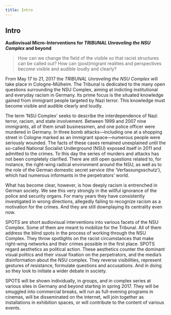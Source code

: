 ```yaml
---
title: Intro
---
```


## Intro

**Audiovisual Micro-Interventions for _TRIBUNAL Unraveling the NSU Complex_ and beyond**

> How can we change the field of the visible so that racist structures can be called out? How can (post)migrant realities and perspectives become visible and audible loudly and clearly?

From May 17 to 21, 2017 the _TRIBUNAL Unraveling the NSU Complex_ will take place in Cologne-Mülheim. The Tribunal is dedicated to the many open questions surrounding the NSU Complex, aiming at indicting institutional and everyday racism in Germany. Its prime focus is the situated knowledge gained from immigrant people targeted by Nazi terror. This knowledge must become visible and audible clearly and loudly. 

The term ‘NSU Complex’ seeks to describe the interdependence of Nazi terror, racism, and state involvement. Between 1999 and 2007 nine immigrants, all of them small businessmen, and one police officer were murdered in Germany. In three bomb attacks—including one at a shopping street in Cologne marked as an immigrant space—numerous people were seriously wounded. The facts of these cases remained unexplained until the so-called National Socialist Underground (NSU) exposed itself in 2011 and admitted to the crimes. 
To this day the series of murders and attacks has not been completely clarified. There are still open questions related to, for instance, the right-wing radical environment around the NSU, as well as to the role of the German domestic secret service (the ‘Verfassungsschutz’), which had numerous informants in the perpetrators’ world. 

What has become clear, however, is how deeply racism is entrenched in German society. We see this very strongly in the willful ignorance of the police and security organs. For many years they have consistently investigated in wrong directions, allegedly failing to recognize racism as a motivation for the crimes. And they are still downplaying its centrality even now.

SPOTS are short audiovisual interventions into various facets of the NSU Complex. Some of them are meant to mobilize for the Tribunal. All of them address the blind spots in the process of working through the NSU Complex. They throw spotlights on the racist circumstances that make right-wing networks and their crimes possible in the first place. SPOTS regard aesthetics as political action. These aesthetics counter the dominant visual politics and their visual fixation on the perpetrators, and the media’s disinformation about the NSU complex. They reverse visibilities, represent gestures of resistance, formulate questions and accusations. And in doing so they look to initiate a wider debate in society. 

SPOTS will be shown individually, in groups, and in complex series at various sites in Germany and beyond starting in spring 2017. They will be smuggled into commercial breaks, will run as full-evening programs in cinemas, will be disseminated on the internet, will join together as installations in exhibition spaces, or will contribute to the content of various events.   